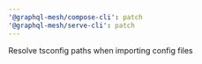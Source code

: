 ```yaml
---
'@graphql-mesh/compose-cli': patch
'@graphql-mesh/serve-cli': patch
---
```


Resolve tsconfig paths when importing config files
